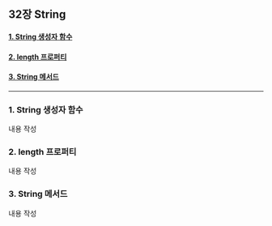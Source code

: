## 32장 String

#### [1. String 생성자 함수](#1-String-생성자-함수-1)
#### [2. length 프로퍼티](#2-length-프로퍼티-1)
#### [3. String 메서드](#3-String-메서드-1)

***

### 1. String 생성자 함수

내용 작성

### 2. length 프로퍼티

내용 작성

### 3. String 메서드

내용 작성

